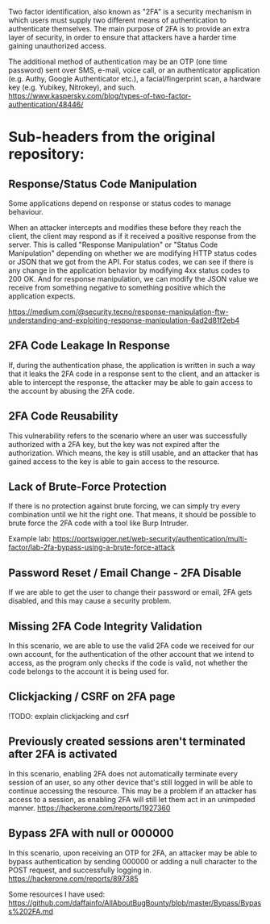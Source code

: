 Two factor identification, also known as "2FA" is a security mechanism in which users must supply two different means of authentication to authenticate themselves.  The main purpose of 2FA is to provide an extra layer of security, in order to ensure that attackers have a harder time gaining unauthorized access.

The additional method of authentication may be an OTP (one time password) sent over SMS, e-mail, voice call, or an authenticator application (e.g. Authy, Google Authenticator etc.), a facial/fingerprint scan, a hardware key (e.g. Yubikey, Nitrokey), and such.
https://www.kaspersky.com/blog/types-of-two-factor-authentication/48446/


# Sub-headers from the original repository:
## Response/Status Code Manipulation

Some applications depend on response or status codes to manage behaviour.

When an attacker intercepts and modifies these before they reach the client, the client may respond as if it received a positive response from the server. This is called "Response Manipulation" or "Status Code Manipulation" depending on whether we are modifying HTTP status codes or JSON that we got from the API.
For status codes, we can see if there is any change in the application behavior by modifying 4xx status codes to 200 OK. And for response manipulation, we can modify the JSON value we receive from something negative to something positive which the application expects.

https://medium.com/@security.tecno/response-manipulation-ftw-understanding-and-exploiting-response-manipulation-6ad2d81f2eb4

## 2FA Code Leakage In Response
If, during the authentication phase, the application is written in such a way that it leaks the 2FA code in a response sent to the client, and an attacker is able to intercept the response, the attacker may be able to gain access to the account by abusing the 2FA code.

## 2FA Code Reusability
This vulnerability refers to the scenario where an user was successfully authorized with a 2FA key, but the key was not expired after the authorization. Which means, the key is still usable, and an attacker that has gained access to the key is able to gain access to the resource.

## Lack of Brute-Force Protection
If there is no protection against brute forcing, we can simply try every combination until we hit the right one. That means, it should be possible to brute force the 2FA code with a tool like Burp Intruder.

Example lab:
https://portswigger.net/web-security/authentication/multi-factor/lab-2fa-bypass-using-a-brute-force-attack

## Password Reset / Email Change - 2FA Disable
If we are able to get the user to change their password or email, 2FA gets disabled, and this may cause a security problem.

## Missing 2FA Code Integrity Validation

In this scenario, we are able to use the valid 2FA code we received for our own account, for the authentication of the other account that we intend to access, as the program only checks if the code is valid, not whether the code belongs to the account it is being used for.

## Clickjacking / CSRF on 2FA page
!TODO: explain clickjacking and csrf


## Previously created sessions aren't terminated after 2FA is activated

In this scenario, enabling 2FA does not automatically terminate every session of an user, so any other device that's still logged in will be able to continue accessing the resource. This may be a problem if an attacker has access to a session, as enabling 2FA will still let them act in an unimpeded manner.
https://hackerone.com/reports/1927360
## Bypass 2FA with null or 000000

In this scenario, upon receiving an OTP for 2FA, an attacker may be able to bypass authentication by sending 000000 or adding a null character to the POST request, and successfully logging in.
https://hackerone.com/reports/897385




Some resources I have used:
https://github.com/daffainfo/AllAboutBugBounty/blob/master/Bypass/Bypass%202FA.md
